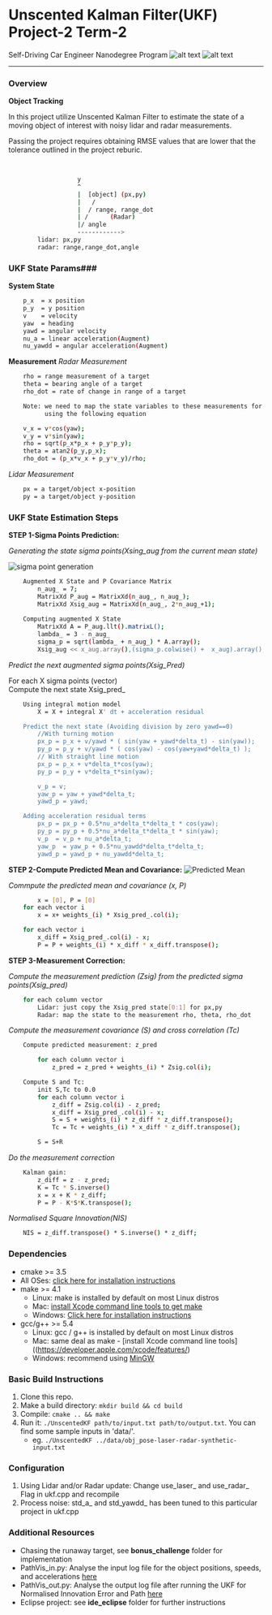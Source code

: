 # **Unscented Kalman Filter(UKF) Project-2 Term-2**
Self-Driving Car Engineer Nanodegree Program
![alt text][image0]
![alt text][image1]

[//]: # (Image References)
[image0]: ./Docs/ukf_xy.png "xy result"
[image1]: ./Docs/RunAwayRobot.png "Runaway Robot"
[image2]: ./Docs/SigmaGen.png "Sigma Point Generation"
[image3]: ./Docs/PredictedMean.png "Predicted Mean"
[source1]: ./data/PathVis_in.py "log input check"
[source2]: ./data/PathVis_out.py "log output check"


---

### Overview ###
**Object Tracking**

In this project utilize Unscented Kalman Filter to estimate the state of a moving object of interest with noisy lidar and radar measurements.   

Passing the project requires obtaining RMSE values that are lower that the tolerance outlined in the project reburic. 


```sh

                               
                   y
                   ^     
                   |  [object] (px,py)
                   |   /
                   |  / range, range_dot
                   | /      (Radar)
                   |/ angle
                   ------------> 
		lidar: px,py
		radar: range,range_dot,angle

```

### UKF State Params###
**System State**
```sh
	p_x  = x position
	p_y  = y position
	v    = velocity 
	yaw  = heading
	yawd = angular velocity
	nu_a = linear acceleration(Augment)
	nu_yawdd = angular acceleration(Augment)
```

**Measurement**
_Radar Measurement_
```sh
	rho = range measurement of a target
	theta = bearing angle of a target
 	rho_dot = rate of change in range of a target 

	Note: we need to map the state variables to these measurements for the correction step
	      using the following equation

	v_x = v*cos(yaw);
	v_y = v*sin(yaw);
	rho = sqrt(p_x*p_x + p_y*p_y);
	theta = atan2(p_y,p_x);
	rho_dot = (p_x*v_x + p_y*v_y)/rho;
```


_Lidar Measurement_
```sh
	px = a target/object x-position
	py = a target/object y-position
```

### UKF State Estimation Steps ###
**STEP 1-Sigma Points Prediction:**

_Generating the state sigma points(Xsing_aug from the current mean state)_

![sigma point generation][image2]

```sh
	Augmented X State and P Covariance Matrix
		n_aug_ = 7;
		MatrixXd P_aug = MatrixXd(n_aug_, n_aug_);
		MatrixXd Xsig_aug = MatrixXd(n_aug_, 2*n_aug_+1);
	
	Computing augmented X State
		MatrixXd A = P_aug.llt().matrixL();
		lambda_ = 3 - n_aug_
		sigma_p = sqrt(lambda_ + n_aug_) * A.array();
		Xsig_aug << x_aug.array(),(sigma_p.colwise() +  x_aug).array(),((-sigma_p).colwise() +  x_aug).array();

```

_Predict the next augmented sigma points(Xsig_Pred)_

For each X sigma points (vector)  
		Compute the next state Xsig_pred_

```sh
	Using integral motion model
		X = X + integral X' dt + acceleration residual 

	Predict the next state (Avoiding division by zero yawd==0)
		//With turning motion
		px_p = p_x + v/yawd * ( sin(yaw + yawd*delta_t) - sin(yaw));
		py_p = p_y + v/yawd * ( cos(yaw) - cos(yaw+yawd*delta_t) );
		// With straight line motion
		px_p = p_x + v*delta_t*cos(yaw);
		py_p = p_y + v*delta_t*sin(yaw);

		v_p = v;
		yaw_p = yaw + yawd*delta_t;
		yawd_p = yawd;

	Adding acceleration residual terms
		px_p = px_p + 0.5*nu_a*delta_t*delta_t * cos(yaw);
		py_p = py_p + 0.5*nu_a*delta_t*delta_t * sin(yaw);
		v_p  = v_p + nu_a*delta_t;
		yaw_p  = yaw_p + 0.5*nu_yawdd*delta_t*delta_t;
		yawd_p = yawd_p + nu_yawdd*delta_t;	
```


**STEP 2-Compute Predicted Mean and Covariance:**
![Predicted Mean][image3]

_Commpute the predicted mean and covariance (x, P)_  

```sh
        x = [0], P = [0]
	for each vector i
		x = x+ weights_(i) * Xsig_pred_.col(i);

	for each vector i
		x_diff = Xsig_pred_.col(i) - x;
		P = P + weights_(i) * x_diff * x_diff.transpose();
```


**STEP 3-Measurement Correction:**

_Compute the measurement prediction (Zsig) from the predicted sigma points(Xsig_pred)_

```sh
	for each column vector
		Lidar: just copy the Xsig_pred state[0:1] for px,py
		Radar: map the state to the measurement rho, theta, rho_dot


```

_Compute the measurement covariance (S) and cross correlation (Tc)_

```sh
	Compute predicted measurement: z_pred

		for each column vector i
			z_pred = z_pred + weights_(i) * Zsig.col(i); 

	Compute S and Tc: 
		init S,Tc to 0.0
		for each column vector i
			z_diff = Zsig.col(i) - z_pred;
			x_diff = Xsig_pred_.col(i) - x; 
			S = S + weights_(i) * z_diff * z_diff.transpose();
			Tc = Tc + weights_(i) * x_diff * z_diff.transpose();

		S = S+R
```

_Do the measurement correction_

```sh
	Kalman gain:
		z_diff = z - z_pred;
		K = Tc * S.inverse()
		x = x + K * z_diff;
		P = P - K*S*K.transpose();
```

_Normalised Square Innovation(NIS)_

```sh
	NIS = z_diff.transpose() * S.inverse() * z_diff;

```


### Dependencies ###

* cmake >= 3.5
 * All OSes: [click here for installation instructions](https://cmake.org/install/)
* make >= 4.1
  * Linux: make is installed by default on most Linux distros
  * Mac: [install Xcode command line tools to get make](https://developer.apple.com/xcode/features/)
  * Windows: [Click here for installation instructions](http://gnuwin32.sourceforge.net/packages/make.htm)
* gcc/g++ >= 5.4
  * Linux: gcc / g++ is installed by default on most Linux distros
  * Mac: same deal as make - [install Xcode command line tools]((https://developer.apple.com/xcode/features/)
  * Windows: recommend using [MinGW](http://www.mingw.org/)

### Basic Build Instructions ###

1. Clone this repo.
2. Make a build directory: `mkdir build && cd build`
3. Compile: `cmake .. && make`
4. Run it: `./UnscentedKF path/to/input.txt path/to/output.txt`. You can find
   some sample inputs in 'data/'.
    - eg. `./UnscentedKF ../data/obj_pose-laser-radar-synthetic-input.txt`

### Configuration ###
1. Using Lidar and/or Radar update: Change use_laser_ and use_radar_ Flag in ukf.cpp and recompile
2. Process noise: std_a_ and std_yawdd_ has been tuned to this particular project in ukf.cpp 


### Additional Resources ###
* Chasing the runaway target, see **bonus_challenge** folder for implementation  
* PathVis_in.py: Analyse the input log file for the object positions, speeds, and accelerations [here][source1]  
* PathVis_out.py: Analyse the output log file after running the UKF for Normalised Innovation Error and Path [here][source2]  
* Eclipse project: see **ide_eclipse** folder for further instructions  



